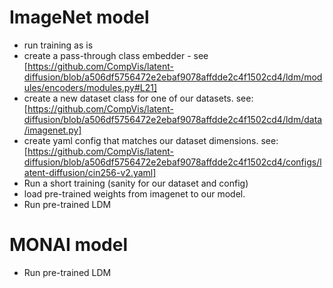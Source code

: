 
# ImageNet model
- run training as is
- create a pass-through class embedder - see 
[https://github.com/CompVis/latent-diffusion/blob/a506df5756472e2ebaf9078affdde2c4f1502cd4/ldm/modules/encoders/modules.py#L21]
- create a new dataset class for one of our datasets. see:
[https://github.com/CompVis/latent-diffusion/blob/a506df5756472e2ebaf9078affdde2c4f1502cd4/ldm/data/imagenet.py]
- create yaml config that matches our dataset dimensions. see:
[https://github.com/CompVis/latent-diffusion/blob/a506df5756472e2ebaf9078affdde2c4f1502cd4/configs/latent-diffusion/cin256-v2.yaml]
- Run a short training (sanity for our dataset and config)
- load pre-trained weights from imagenet to our model.
- Run pre-trained LDM

# MONAI model
- Run pre-trained LDM

